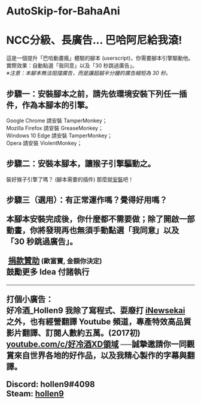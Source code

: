 # AutoSkip-for-BahaAni
<h1>NCC分級、長廣告... 巴哈阿尼給我滾!</h1>
這是一個提升「巴哈動畫瘋」體驗的腳本 (userscript)，你需要腳本引擎驅動他。
<br />實際效果：自動點選「我同意」以及「30 秒跳過廣告」。
<br /><i>※注意：本腳本無法阻擋廣告，而是讓超越半分鐘的廣告縮短為 30 秒。</i>

<h2>步驟一：安裝腳本之前，請先依環境安裝下列任一插件，作為本腳本的引擎。</h2>
Google Chrome 請安裝 TamperMonkey；<br />
Mozilla Firefox 請安裝 GreaseMonkey；<br />
Windows 10 Edge 請安裝 TamperMonkey；<br />
Opera 請安裝 ViolentMonkey；
<h2>步驟二：安裝本腳本，讓猴子引擎驅動之。</h2>
<p>
 裝好猴子引擎了嗎？ (腳本需要的插件) 那麼就<a href="https://raw.githubusercontent.com/hollen9/AutoSkip-for-BahaAni/master/autoskip4bahaani.user.js" target="_BLANK">安裝</a>吧！<br />
</p>
<h2>步驟三（選用）：有正常運作嗎？覺得好用嗎？
<p>本腳本安裝完成後，你什麼都不需要做；除了開啟一部動畫，你將發現再也無須手動點選「我同意」以及「30 秒跳過廣告」。</p>
<p>
  <a href="https://payment.allpay.com.tw/Broadcaster/Donate/6D43E61922E9BA0AB7FE464E7A64E0DD" target="_blank">捐款贊助</a><small> (歐富寶, 金額你決定)</small>
  <br />鼓勵更多 Idea 付諸執行
</p>
<hr>
<p>
 打個小廣告：<br />好冷酒_Hollen9 我除了寫程式、耍廢打 <a href="https://sites.google.com/site/inewskcsgo" target="_BLANK">iNewsekai</a> 之外，也有經營翻譯 Youtube 頻道，專產特效高品質影片翻譯、訂閱人數約五萬。(2017初)
 <br /><a href="https://youtube.com/c/%E5%A5%BD%E5%86%B7%E9%85%92XD%E9%A0%98%E5%9F%9F" target="_BLANK">youtube.com/c/好冷酒XD領域</a> ──誠摯邀請你一同觀賞來自世界各地的好作品，以及我精心製作的字幕與翻譯。
</p>
<p>
Discord: hollen9#4098<br/>
Steam: <a href="http://steamcommunity.com/id/hollen9/" target="_BLANK">hollen9</a>
</p>
